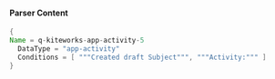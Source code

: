 #### Parser Content
```Java
{
Name = q-kiteworks-app-activity-5
  DataType = "app-activity"
  Conditions = [ """Created draft Subject""", """Activity:""" ]
}
```